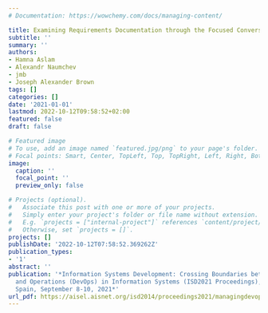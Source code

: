 ```yaml
---
# Documentation: https://wowchemy.com/docs/managing-content/

title: Examining Requirements Documentation through the Focused Conversation Method
subtitle: ''
summary: ''
authors:
- Hamna Aslam
- Alexandr Naumchev
- jmb
- Joseph Alexander Brown
tags: []
categories: []
date: '2021-01-01'
lastmod: 2022-10-12T09:58:52+02:00
featured: false
draft: false

# Featured image
# To use, add an image named `featured.jpg/png` to your page's folder.
# Focal points: Smart, Center, TopLeft, Top, TopRight, Left, Right, BottomLeft, Bottom, BottomRight.
image:
  caption: ''
  focal_point: ''
  preview_only: false

# Projects (optional).
#   Associate this post with one or more of your projects.
#   Simply enter your project's folder or file name without extension.
#   E.g. `projects = ["internal-project"]` references `content/project/deep-learning/index.md`.
#   Otherwise, set `projects = []`.
projects: []
publishDate: '2022-10-12T07:58:52.369262Z'
publication_types:
- '1'
abstract: ''
publication: '*Information Systems Development: Crossing Boundaries between Development
  and Operations (DevOps) in Information Systems (ISD2021 Proceedings), Valencia,
  Spain, September 8-10, 2021*'
url_pdf: https://aisel.aisnet.org/isd2014/proceedings2021/managingdevops/5
---
```

